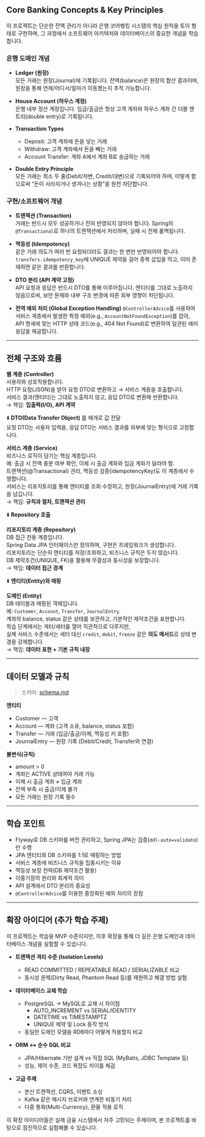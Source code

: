 ## Core Banking Concepts & Key Principles

이 프로젝트는 단순한 잔액 관리가 아니라 은행 코어뱅킹 시스템의 핵심 원칙을 토이 형태로 구현하며, 그 과정에서 소프트웨어 아키텍처와 데이터베이스의 중요한 개념을 학습합니다.

### 은행 도메인 개념
- **Ledger (원장)**  
  모든 거래는 원장(Journal)에 기록됩니다. 잔액(balance)은 원장의 합산 결과이며, 원장을 통해 언제/어디서/얼마가 이동했는지 추적 가능합니다.

- **House Account (하우스 계정)**  
  은행 내부 정산 계정입니다. 입금/출금은 항상 고객 계좌와 하우스 계좌 간 더블 엔트리(double entry)로 기록됩니다.

- **Transaction Types**
  - Deposit: 고객 계좌에 돈을 넣는 거래
  - Withdraw: 고객 계좌에서 돈을 빼는 거래
  - Account Transfer: 계좌 A에서 계좌 B로 송금하는 거래

- **Double Entry Principle**  
  모든 거래는 최소 두 줄(Debit/차변, Credit/대변)으로 기록되어야 하며, 이렇게 함으로써 “돈이 사라지거나 생겨나는 상황”을 원천 차단합니다.

### 구현/소프트웨어 개념
- **트랜잭션 (Transaction)**  
  거래는 반드시 모두 성공하거나 전혀 반영되지 않아야 합니다. Spring의 `@Transactional`로 하나의 트랜잭션에서 처리하며, 실패 시 전체 롤백됩니다.

- **멱등성 (Idempotency)**  
  같은 거래 의도가 여러 번 요청되더라도 결과는 한 번만 반영되어야 합니다. `transfers.idempotency_key`에 UNIQUE 제약을 걸어 중복 삽입을 막고, 이미 존재하면 같은 결과를 반환합니다.

- **DTO 분리 (API 계약 고정)**  
  API 요청과 응답은 반드시 DTO를 통해 이루어집니다. 엔티티를 그대로 노출하지 않음으로써, 보안 문제와 내부 구조 변경에 따른 외부 영향이 차단됩니다.

- **전역 예외 처리 (Global Exception Handling)**
  `@ControllerAdvice`를 사용하여 서비스 계층에서 발생한 특정 예외(e.g., `AccountNotFoundException`)를 잡아, API 명세에 맞는 HTTP 상태 코드(e.g., 404 Not Found)로 변환하여 일관된 에러 응답을 제공합니다.

---

## 전체 구조와 흐름

**웹 계층 (Controller)**  
사용자와 상호작용합니다.  
HTTP 요청(JSON)을 받아 요청 DTO로 변환하고 → 서비스 계층을 호출합니다.  
서비스 결과(엔티티)는 그대로 노출하지 않고, 응답 DTO로 변환해 반환합니다.  
→ 책임: **입출력(I/O), API 계약**

⬇️ **DTO(Data Transfer Object)** 를 매개로 값 전달  
요청 DTO는 사용자 입력을, 응답 DTO는 서비스 결과를 외부에 맞는 형식으로 고정합니다.

**서비스 계층 (Service)**  
비즈니스 로직이 담기는 핵심 계층입니다.  
예: 출금 시 잔액 충분 여부 확인, 이체 시 출금 계좌와 입금 계좌가 달라야 함.  
트랜잭션(@Transactional) 관리, 멱등성 검증(idempotencyKey)도 이 계층에서 수행합니다.  
서비스는 리포지토리를 통해 엔티티를 조회·수정하고, 원장(JournalEntry)에 거래 기록을 남깁니다.  
→ 책임: **규칙과 절차, 트랜잭션 관리**

⬇️ **Repository 호출**

**리포지토리 계층 (Repository)**  
DB 접근 전용 계층입니다.  
Spring Data JPA 인터페이스만 정의하며, 구현은 프레임워크가 생성합니다.  
리포지토리는 단순히 엔티티를 저장/조회하고, 비즈니스 규칙은 두지 않습니다.  
DB 제약조건(UNIQUE, FK)을 활용해 무결성과 동시성을 보장합니다.  
→ 책임: **데이터 접근 경계**

⬇️ **엔티티(Entity)와 매핑**

**도메인 (Entity)**  
DB 테이블과 매핑된 객체입니다.  
예: `Customer`, `Account`, `Transfer`, `JournalEntry`.  
계좌의 balance, status 같은 상태를 보관하고, 기본적인 제약조건을 표현합니다.  
학습 단계에서는 게터/세터를 열어 직관적으로 다루지만,  
실제 서비스 수준에서는 세터 대신 `credit`, `debit`, `freeze` 같은 **의도 메서드**로 상태 변경을 강제합니다.  
→ 책임: **데이터 표현 + 기본 규칙 내장**

---

## 데이터 모델과 규칙

> 스키마: [schema.md](./schema.md)

**엔티티**
- Customer — 고객
- Account — 계좌 (고객 소유, balance, status 포함)
- Transfer — 거래 (입금/출금/이체, 멱등성 키 포함)
- JournalEntry — 원장 기록 (Debit/Credit, Transfer와 연결)

**불변식(규칙)**
- amount > 0
- 계좌는 ACTIVE 상태여야 거래 가능
- 이체 시 출금 계좌 ≠ 입금 계좌
- 잔액 부족 시 출금/이체 불가
- 모든 거래는 원장 기록 필수

---

## 학습 포인트
- Flyway로 DB 스키마를 버전 관리하고, Spring JPA는 검증(`ddl-auto=validate`)만 수행
- JPA 엔티티와 DB 스키마를 1:1로 매핑하는 방법
- 서비스 계층에 비즈니스 규칙을 집중시키는 이유
- 멱등성 보장 전략(DB 제약조건 활용)
- 이중기장의 원리와 회계적 의미
- API 설계에서 DTO 분리의 중요성
- `@ControllerAdvice`를 이용한 중앙화된 예외 처리의 장점

---

## 확장 아이디어 (추가 학습 주제)

이 프로젝트는 학습용 MVP 수준이지만, 이후 확장을 통해 더 깊은 은행 도메인과 데이터베이스 개념을 실험할 수 있습니다.

- **트랜잭션 격리 수준 (Isolation Levels)**
  - READ COMMITTED / REPEATABLE READ / SERIALIZABLE 비교
  - 동시성 문제(Dirty Read, Phantom Read 등)를 재현하고 해결 방법 실험

- **데이터베이스 교체 학습**
  - PostgreSQL → MySQL로 교체 시 차이점
    - AUTO_INCREMENT vs SERIAL/IDENTITY
    - DATETIME vs TIMESTAMPTZ
    - UNIQUE 제약 및 Lock 동작 방식
  - 동일한 도메인 모델을 RDB마다 어떻게 적용할지 비교

- **ORM ↔ 순수 SQL 비교**
  - JPA/Hibernate 기반 설계 vs 직접 SQL (MyBatis, JDBC Template 등)
  - 성능, 제어 수준, 코드 복잡도 차이를 체감

- **고급 주제**
  - 분산 트랜잭션, CQRS, 이벤트 소싱
  - Kafka 같은 메시지 브로커와 연계한 비동기 처리
  - 다중 통화(Multi-Currency), 환율 적용 로직

이 확장 아이디어들은 실제 금융 시스템에서 자주 고민되는 주제이며, 본 프로젝트를 바탕으로 점진적으로 실험해볼 수 있습니다.